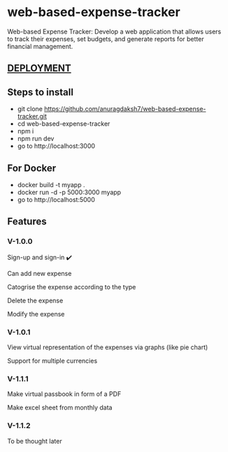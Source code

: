 # web-based-expense-tracker
Web-based Expense Tracker: Develop a web application that allows users to track their expenses, set budgets, and generate reports for better financial management.

## [DEPLOYMENT](https://web-expense-tracker.onrender.com/)

## Steps to install
- git clone https://github.com/anuragdaksh7/web-based-expense-tracker.git
- cd web-based-expense-tracker
- npm i
- npm run dev
- go to http://localhost:3000

## For Docker
- docker build -t myapp .
- docker run -d -p 5000:3000 myapp
- go to http://localhost:5000

## Features

### V-1.0.0

  Sign-up and sign-in ✔️
  
  Can add new expense
  
  Catogrise the expense according to the type
  
  Delete the expense 
  
  Modify the expense
  

### V-1.0.1

  View virtual representation of the expenses via graphs (like pie chart)
  
  Support for multiple currencies

### V-1.1.1

  Make virtual passbook in form of a PDF
  
  Make excel sheet from monthly data

### V-1.1.2

  To be thought later
